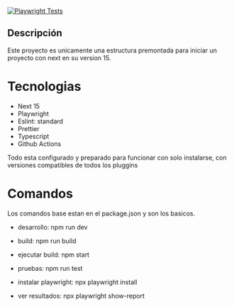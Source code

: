 [![Playwright Tests](https://github.com/iMihaiku/nextplayground/actions/workflows/playwright.yml/badge.svg)](https://github.com/iMihaiku/puntazo_v1/actions/workflows/playwright.yml)

## Descripción

Este proyecto es unicamente una estructura premontada para iniciar un proyecto con next en su version 15.

# Tecnologias

  - Next 15
  - Playwright
  - Eslint: standard
  - Prettier
  - Typescript
  - Github Actions

Todo esta configurado y preparado para funcionar con solo instalarse, con versiones compatibles de todos los pluggins

# Comandos

Los comandos base estan en el package.json y son los basicos.

  - desarrollo: npm run dev
  - build: npm run build
  - ejecutar build: npm start

  - pruebas: npm run test
  - instalar playwright: npx playwright install
  - ver resultados: npx playwright show-report


